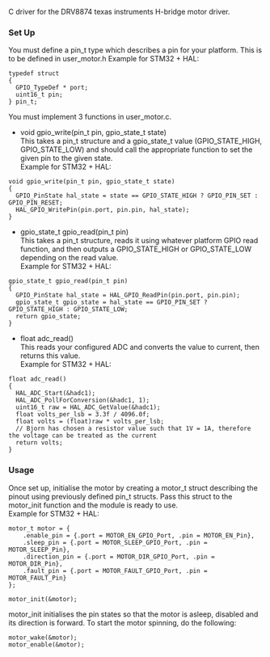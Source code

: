 C driver for the DRV8874 texas instruments H-bridge motor driver.

### Set Up
You must define a pin_t type which describes a pin for your platform. This is to be defined in user_motor.h
Example for STM32 + HAL:
```
typedef struct
{
  GPIO_TypeDef * port;
  uint16_t pin;
} pin_t;

```

You must implement 3 functions in user_motor.c.
- void gpio_write(pin_t pin, gpio_state_t state)  
This takes a pin_t structure and a gpio_state_t value (GPIO_STATE_HIGH, GPIO_STATE_LOW) and should call the appropriate function to set the given pin to the given state.  
Example for STM32 + HAL:
```
void gpio_write(pin_t pin, gpio_state_t state)
{
  GPIO_PinState hal_state = state == GPIO_STATE_HIGH ? GPIO_PIN_SET : GPIO_PIN_RESET;
  HAL_GPIO_WritePin(pin.port, pin.pin, hal_state);
}
```

- gpio_state_t gpio_read(pin_t pin)  
This takes a pin_t structure, reads it using whatever platform GPIO read function, and then outputs a GPIO_STATE_HIGH or GPIO_STATE_LOW depending on the read value.  
Example for STM32 + HAL:
```
gpio_state_t gpio_read(pin_t pin)
{
  GPIO_PinState hal_state = HAL_GPIO_ReadPin(pin.port, pin.pin);
  gpio_state_t gpio_state = hal_state == GPIO_PIN_SET ? GPIO_STATE_HIGH : GPIO_STATE_LOW;
  return gpio_state;
}
```

- float adc_read()  
This reads your configured ADC and converts the value to current, then returns this value.  
Example for STM32 + HAL:
```
float adc_read()
{
  HAL_ADC_Start(&hadc1);
  HAL_ADC_PollForConversion(&hadc1, 1);
  uint16_t raw = HAL_ADC_GetValue(&hadc1);
  float volts_per_lsb = 3.3f / 4096.0f;
  float volts = (float)raw * volts_per_lsb;
  // Bjorn has chosen a resistor value such that 1V = 1A, therefore the voltage can be treated as the current
  return volts;
}
```

### Usage
Once set up, initialise the motor by creating a motor_t struct describing the pinout using previously defined pin_t structs. Pass this struct to the motor_init function and the module is ready to use.  
Example for STM32 + HAL:
```
motor_t motor = {
    .enable_pin = {.port = MOTOR_EN_GPIO_Port, .pin = MOTOR_EN_Pin},
    .sleep_pin = {.port = MOTOR_SLEEP_GPIO_Port, .pin = MOTOR_SLEEP_Pin},
    .direction_pin = {.port = MOTOR_DIR_GPIO_Port, .pin = MOTOR_DIR_Pin},
    .fault_pin = {.port = MOTOR_FAULT_GPIO_Port, .pin = MOTOR_FAULT_Pin}
};

motor_init(&motor);
```

motor_init initialises the pin states so that the motor is asleep, disabled and its direction is forward.
To start the motor spinning, do the following:
```
motor_wake(&motor);
motor_enable(&motor);
```
